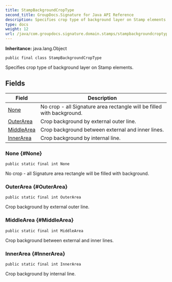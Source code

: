 ```yaml
---
title: StampBackgroundCropType
second_title: GroupDocs.Signature for Java API Reference
description: Specifies crop type of background layer on Stamp elements.
type: docs
weight: 12
url: /java/com.groupdocs.signature.domain.stamps/stampbackgroundcroptype/
---
```

**Inheritance:**
java.lang.Object
```
public final class StampBackgroundCropType
```

Specifies crop type of background layer on Stamp elements.
## Fields

| Field | Description |
| --- | --- |
| [None](#None) | No crop - all Signature area rectangle will be filled with background. |
| [OuterArea](#OuterArea) | Crop background by external outer line. |
| [MiddleArea](#MiddleArea) | Crop background between external and inner lines. |
| [InnerArea](#InnerArea) | Crop background by internal line. |
### None {#None}
```
public static final int None
```


No crop - all Signature area rectangle will be filled with background.

### OuterArea {#OuterArea}
```
public static final int OuterArea
```


Crop background by external outer line.

### MiddleArea {#MiddleArea}
```
public static final int MiddleArea
```


Crop background between external and inner lines.

### InnerArea {#InnerArea}
```
public static final int InnerArea
```


Crop background by internal line.


